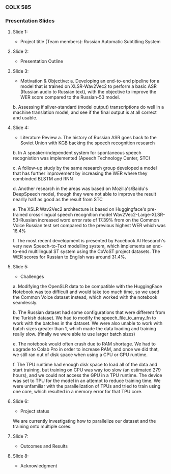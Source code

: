 ### COLX 585 
### Presentation Slides

1. Slide 1:
   - Project title (Team members): Russian Automatic Subtitling System
   
2. Slide 2:
   - Presentation Outline
   
3. Slide 3:
   - Motivation & Objective: 
   a. Developing an end-to-end pipeline for a model that is trained on XLSR-Wav2Vec2 to perform a basic ASR (Russian audio to Russian text), with the objective to improve the WER score compared to the Russian-53 model. 
   
   b. Assessing if silver-standard (model output) transcriptions do well in a machine translation model, and see if the final output is at all correct and usable.
   
4. Slide 4:
   - Literature Review
   a. The history of Russian ASR goes back to the Soviet Union with KGB backing the speech recognition research
   
   b. In A speaker-independent system for spontaneous speech recognistion was implemented (Apeech Technology Center, STC)
   
   c. A follow-up study by the same research group developed a model that has further improvement by increasing the WER where they combinded BLSTM and RNN
   
   d. Another research in the areas was based on Mozilla's/Baidu's DeepSpeech model, though they were not able to improve the result nearlly half as good as the result from STC
   
   e. The XSLR Wav2Vec2 architecture is based on Huggingface's pre-trained cross-lingual speech recognition model Wav2Vec2-Large-XLSR-53-Russian increased word error rate of 17.39% from on the Common Voice Russian test set compared to the previous highest WER which was 16.4%
   
   f. The most recent development is presented by Facebook AI Research's very new Speech-to-Text modelling system, which implements an end-to-end multilingual ST system using the CoVoST project datasets. The WER scores for Russian to English was around 31.4%.
   
   
  
5. Slide 5:
   - Challenges
   
   a. Modifying the OpenSLR data to be compatible with the HuggingFace Notebook was too difficult and would take too much time, so we used the Common Voice dataset instead, which worked with the notebook seamlessly.
   
   b. The Russian dataset had some configurations that were different from the Turkish dataset. We had to modify the speech_file_to_array_fn to work with the batches in the dataset. We were also unable to work with batch sizes greater than 1, which made the data loading and training really slow. (finally we were able to use larger batch sizes)
   
   e. The notebook would often crash due to RAM shortage. We had to upgrade to Colab Pro in order to increase RAM, and once we did that, we still ran out of disk space when using a CPU or GPU runtime. 
   
   f. The TPU runtime had enough disk space to load all of the data and start training, but training on CPU was way too slow (an estimated 279 hours), and we could not access the GPU in a TPU runtime. The device was set  to TPU for the model in an attempt to reduce training time. We were unfamiliar with the parallelization of TPUs and tried to train using one core, which resulted in a memory error for that TPU core. 

   
6. Slide 6:
   - Project status
   
   We are currently investigating how to parallelize our dataset and the training onto multiple cores.
   
7. Slide 7:
   - Outcomes and Results
   
8. Slide 8:
   - Acknowledgment

        
       
